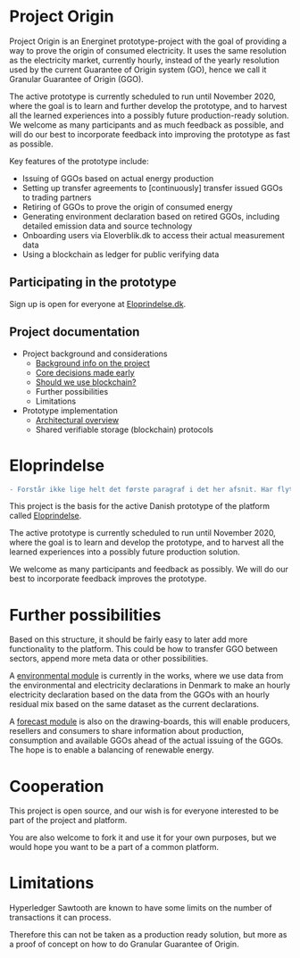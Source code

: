 # Project Origin

Project Origin is an Energinet prototype-project with the goal of providing a way to prove the origin of consumed electricity. It uses the same resolution as the electricity market, currently hourly, instead of the yearly resolution used by the current Guarantee of Origin system (GO), hence we call it Granular Guarantee of Origin (GGO).

The active prototype is currently scheduled to run until November 2020, where the goal is to learn and further develop the prototype, and to harvest all the learned experiences into a possibly future production-ready solution. We welcome as many participants and as much feedback as possible, and will do our best to incorporate feedback into improving the prototype as fast as possible.

Key features of the prototype include:

- Issuing of GGOs based on actual energy production
- Setting up transfer agreements to [continuously] transfer issued GGOs to trading partners
- Retiring of GGOs to prove the origin of consumed energy
- Generating environment declaration based on retired GGOs, including detailed emission data and source technology
- Onboarding users via Eloverblik.dk to access their actual measurement data
- Using a blockchain as ledger for public verifying data

## Participating in the prototype

Sign up is open for everyone at [Eloprindelse.dk](https://eloprindelse.dk).

## Project documentation

- Project background and considerations
  - [Background info on the project](background.md)
  - [Core decisions made early](core-decisions.md)
  - [Should we use blockchain?](blockchain.md)
  - Further possibilities
  - Limitations
- Prototype implementation
  - [Architectural overview](architecture.md)
  - Shared verifiable storage (blockchain) protocols

# Eloprindelse

```diff
- Forstår ikke lige helt det første paragraf i det her afsnit. Har flytet de andre paragraffer op i første afsnit ovenfor.
```

This project is the basis for the active Danish prototype of the platform called [Eloprindelse](http://eloprindelse.dk). 

The active prototype is currently scheduled to run until November 2020, where the goal is to learn and develop the prototype, and to harvest all the learned experiences into a possibly future production solution. 

We welcome as many participants and feedback as possibly. We will do our best to incorporate feedback improves the prototype.

# Further possibilities

Based on this structure, it should be fairly easy to later add more functionality to the platform. This could be how to transfer GGO between sectors, append more meta data or other possibilities.

A [environmental module]() is currently in the works, where we use data from the environmental and electricity declarations in Denmark to make an hourly electricity declaration based on the data from the GGOs with an hourly  residual mix based on the same dataset as the current declarations.

A [forecast module]() is also on the drawing-boards, this will enable producers, resellers and consumers to share information about production, consumption and available GGOs ahead of the actual issuing of the GGOs. The hope is to enable a balancing of renewable energy.

# Cooperation
 
This project is open source, and our wish is for everyone interested to be part of the project and platform.

You are also welcome to fork it and use it for your own purposes, but we would hope you want to be a part of a common platform.

# Limitations

Hyperledger Sawtooth are known to have some limits on the number of transactions it can process. 

Therefore this can not be taken as a production ready solution, but more as a proof of concept on how to do Granular Guarantee of Origin.





